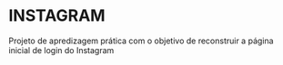 # INSTAGRAM
 Projeto de apredizagem prática com o objetivo de  reconstruir a página inicial de login do Instagram
